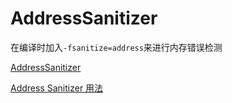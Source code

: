 # AddressSanitizer

在编译时加入`-fsanitize=address`来进行内存错误检测

[AddressSanitizer](https://github.com/google/sanitizers/wiki/AddressSanitizer)

[Address Sanitizer 用法](https://www.jianshu.com/p/3a2df9b7c353)